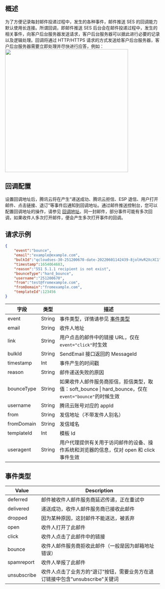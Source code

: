 ## 概述
为了方便记录每封邮件投递过程中，发生的各种事件，邮件推送 SES 的回调能力默认使用长连接。所谓回调，即邮件推送 SES 后台会在邮件投递过程中，发生的相关事件，向客户后台服务器发送请求，客户后台服务器可以据此进行必要的记录以及逻辑处理。回调将通过 HTTP/HTTPS 请求的方式发送给客户后台服务器，客户后台服务器需要立即处理并尽快进行应答，例如：
<img src="https://qcloudimg.tencent-cloud.cn/raw/b16dc1213fa3f76ff7b45868288180c0.png" width=400/>

 ## 回调配置
设置回调地址后，腾讯云将在产生“递送成功、腾讯云拒信、ESP 退信、用户打开邮件、点击链接、退订”等事件后通知到回调地址。通过邮件推送控制台，您可以配置回调地址的操作，请参见 [回调地址](https://cloud.tencent.com/document/product/1288/55194)。同一封邮件，部分事件可能有多次回调，如果收件人多次打开邮件，便会产生多次打开事件的回调。

## 请求示例
```json
{
    "event":"bounce",
    "email":"example@example.com",
    "bulkId":"qcloudses-30-251200670-date-20220601142439-8jolHvR2XcXC1",
    "timestamp":1654064683,
    "reason":"551 5.1.1 recipient is not exist",
    "bounceType":"hard_bounce",
    "username":"251200670",
    "from":"test@fromexample.com",
    "fromDomain":"fromexample.com",
    "templateId":123456
}
```

| 字段         | 类型     | 描述                                                                                 |
| ---------- | ------ | ---------------------------------------------------------------------------------- |
| event      | String | 事件类型，详情请参见 [事件类型](https://cloud.tencent.com/document/product/1288/52368#Event_Type) |
| email      | String | 收件人地址                                                                              |
| link       | String | 用户点击的邮件中的链接 URL，仅在`event="click"`时生效                                               |
| bulkId     | String | SendEmail 接口返回的 MessageId                                                          |
| timestamp  | Int    | 事件产生的时间戳                                                                           |
| reason     | String | 邮件递送失败的原因                                                                          |
| bounceType | String | 如果收件人邮件服务商拒信，拒信类型，取值：soft\_bounce \| hard\_bounce，仅在`event="bounce"`的时候生效           |
| username   | String | 腾讯云账号对应的 appId                                                                     |
| from       | String | 发信地址（不带发件人别名）                                                                      |
| fromDomain | String | 发信域名                                                                               |
| templateId | Int    | 模板 Id                                                                              |
| useragent | String | 用户代理提供有关用于访问邮件的设备、操作系统和浏览器的信息，仅对 open 和 click 事件生效

## 事件类型[](id:Event_Type)
Value|Description
--|--
deferred|邮件被收件人邮件服务商延迟传递，正在重试中
delivered|递送成功，收件人邮件服务商已接收此邮件
dropped|因为某种原因，这封邮件不能送达，被丢弃
open|收件人打开了此邮件
click|收件人点击了此邮件中的链接
bounce|收件人邮件服务商拒收此邮件（一般是因为邮箱地址错误）
spamreport|收件人举报了此邮件
unsubscribe|收件人点击了业务方的“退订”按钮，需要业务方在退订链接中包含"unsubscribe"关键词
